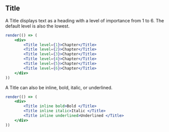 ## Title

[wiki]: /wiki/modules/_components_typography_title_.html

A Title displays text as a heading with a level of importance from 1 to 6. The default level is also the lowest.

```jsx
render(() => (
	<div>
		<Title level={1}>Chapter</Title>
		<Title level={2}>Chapter</Title>
		<Title level={3}>Chapter</Title>
		<Title level={4}>Chapter</Title>
		<Title level={5}>Chapter</Title>
		<Title level={6}>Chapter</Title>
	</div>
))
```

A Title can also be inline, bold, italic, or underlined.

```jsx
render(() => (
	<div>
		<Title inline bold>Bold </Title>
		<Title inline italic>Italic </Title>
		<Title inline underlined>Underlined </Title>
	</div>
))
```
